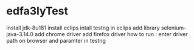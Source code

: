 # edfa3lyTest
install jdk-8u181 
install eclips
intall testng in eclips
add library selenium-java-3.14.0
add chrome driver
add firefox driver
how to run : enter driver path on browser and paramter in testng 

